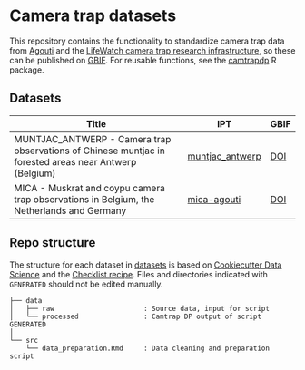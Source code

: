 # Camera trap datasets

This repository contains the functionality to standardize camera trap data from [Agouti](https://agouti.eu) and the [LifeWatch camera trap research infrastructure](https://www.lifewatch.be/bio-logging-and-camera-trapping-services), so these can be published on [GBIF](https://www.gbif.org/). For reusable functions, see the [camtrapdp](https://inbo.github.io/camtrapdp) R package.

## Datasets

Title | IPT | GBIF
--- | --- | ---
MUNTJAC_ANTWERP - Camera trap observations of Chinese muntjac in forested areas near Antwerp (Belgium) | [muntjac_antwerp](https://ipt.inbo.be/resource?r=muntjac_antwerp) | [DOI](https://doi.org/10.15468/pequ4z)
MICA - Muskrat and coypu camera trap observations in Belgium, the Netherlands and Germany | [mica-agouti](https://ipt.inbo.be/resource?r=mica-agouti) | [DOI](https://doi.org/10.15468/5tb6ze)

## Repo structure

The structure for each dataset in [datasets](datasets) is based on [Cookiecutter Data Science](http://drivendata.github.io/cookiecutter-data-science/) and the [Checklist recipe](https://github.com/trias-project/checklist-recipe). Files and directories indicated with `GENERATED` should not be edited manually.

```
├── data
│   ├── raw                      : Source data, input for script
│   └── processed                : Camtrap DP output of script GENERATED
│
└── src
    └── data_preparation.Rmd     : Data cleaning and preparation script
```
